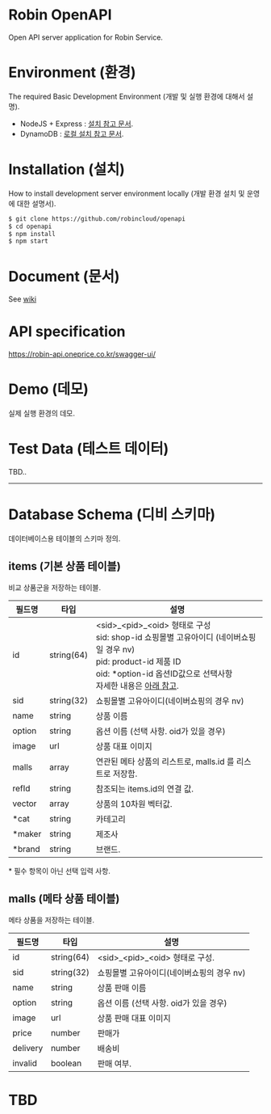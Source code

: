 # Robin OpenAPI
Open API server application for Robin Service.


# Environment (환경)
The required Basic Development Environment (개발 및 실행 환경에 대해서 설명).

- NodeJS + Express : [설치 참고 문서](http://webframeworks.kr/getstarted/expressjs/).
- DynamoDB : [로컬 설치 참고 문서](http://docs.aws.amazon.com/ko_kr/amazondynamodb/latest/developerguide/DynamoDBLocal.html).



# Installation (설치)
How to install development server environment locally (개발 환경 설치 및 운영에 대한 설명서).


```bash
$ git clone https://github.com/robincloud/openapi
$ cd openapi
$ npm install
$ npm start
```



# Document (문서)
See [wiki](https://github.com/robincloud/openapi/wiki) 


# API specification
https://robin-api.oneprice.co.kr/swagger-ui/

# Demo (데모)
실제 실행 환경의 데모. 


# Test Data (테스트 데이터)
TBD..


---


# Database Schema (디비 스키마)

데이터베이스용 테이블의 스키마 정의.

## items (기본 상품 테이블)

비교 상품군을 저장하는 테이블.

필드명   | 타입        | 설명
--------|-----------|----------
id      | string(64)| \<sid>\_\<pid>\_\<oid> 형태로 구성 <br> sid: shop-id 쇼핑몰별 고유아이디 (네이버쇼핑일 경우 nv)  <br> pid: product-id 제품 ID <br> oid: *option-id 옵션ID값으로 선택사항 <br> 자세한 내용은 [아래 참고](#tbd).
sid     | string(32)| 쇼핑몰별 고유아이디(네이버쇼핑의 경우 nv)
name    | string    | 상품 이름
option  | string    | 옵션 이름 (선택 사항. oid가 있을 경우)
image   | url       | 상품 대표 이미지
malls   | array     | 연관된 메타 상품의 리스트로, malls.id 를 리스트로 저장함.
refId   | string    | 참조되는 items.id의 연결 값.
vector  | array<N>  | 상품의 10차원 벡터값.
*cat    | string    | 카테고리
*maker  | string    | 제조사
*brand  | string    | 브랜드.

 \* 필수 항목이 아닌 선택 입력 사항.


## malls (메타 상품 테이블)

메타 상품을 저장하는 테이블.

필드명    | 타입       | 설명
--------|-----------|----------
id      | string(64)| \<sid>\_\<pid>\_\<oid> 형태로 구성.
sid	    | string(32)| 쇼핑몰별 고유아이디(네이버쇼핑의 경우 nv)
name    | string    | 상품 판매 이름
option  | string    | 옵션 이름 (선택 사항. oid가 있을 경우)
image   | url       | 상품 판매 대표 이미지
price   | number    | 판매가
delivery | number   | 배송비
invalid | boolean   | 판매 여부.


# TBD


